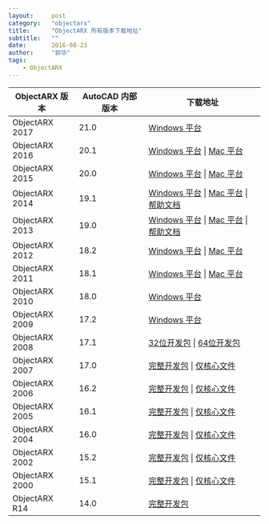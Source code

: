 ```yaml
---
layout:     post
category:   "objectarx"
title:      "ObjectARX 所有版本下载地址"
subtitle:   ""
date:       2016-08-23
author:     "郭华"
tags:
    - ObjectARX
---
```


ObjectARX 版本 | AutoCAD 内部版本 | 下载地址
---------------|------------------|------
ObjectARX 2017 | 21.0             | [Windows 平台](http://download.autodesk.com/esd/objectarx/2017/Autodesk_ObjectARX_2017_Win_64_and_32_Bit.sfx.exe)
ObjectARX 2016 | 20.1             | [Windows 平台](http://download.autodesk.com/esd/objectarx/2016/Autodesk_ObjectARX_2016_Win_64_and_32_Bit.exe) &#124; [Mac 平台](http://download.autodesk.com/esd/objectarx/2016/ObjectARX_2016_English_Mac_OSX.dmg)
ObjectARX 2015 | 20.0             | [Windows 平台](http://download.autodesk.com/esd/objectarx/2015/Autodesk_ObjectARX_2015_Win_64_and_32_Bit.exe) &#124; [Mac 平台](http://download.autodesk.com/esd/objectarx/2015/Autodesk_ObjectARX_2015_English_Mac_OSX.dmg)
ObjectARX 2014 | 19.1             | [Windows 平台](http://download.autodesk.com/esd/objectarx/2014/Autodesk_ObjectARX_2014_Win_64_and_32Bit.sfx.exe) &#124; [Mac 平台](http://download.autodesk.com/esd/objectarx/2014/Autodesk_ObjectARX_2014_English_Mac_OSX.dmg) &#124; [帮助文档](http://download.autodesk.com/esd/objectarx/2014/Autodesk_ObjectARX_2014_Documentation.sfx.exe)
ObjectARX 2013 | 19.0             | [Windows 平台](http://download.autodesk.com/esd/objectarx/2013/ObjectARX_2013_Win_64_and_32Bit.exe) &#124; [Mac 平台](http://download.autodesk.com/esd/objectarx/2013/ObjectARX_2013_English_Mac_OSX.dmg) &#124; [帮助文档](http://download.autodesk.com/esd/objectarx/2013/ObjectARX_2013_Documentation.exe)
ObjectARX 2012 | 18.2             | [Windows 平台](http://download.autodesk.com/esd/objectarx/2012/ObjectARX_2012_Win_64_and_32Bit.exe) &#124; [Mac 平台](http://download.autodesk.com/esd/objectarx/2012/ObjectARX_2012_English_Mac_OSX.dmg)
ObjectARX 2011 | 18.1             | [Windows 平台](http://download.autodesk.com/esd/objectarx/2011/ObjectARX_2011_Win_64_and_32Bit.exe) &#124; [Mac 平台](http://download.autodesk.com/esd/objectarx/2011/ObjectARX_2011_English_Mac_OSX.dmg)
ObjectARX 2010 | 18.0             | [Windows 平台](http://download.autodesk.com/akdlm/esd/dlm/objectarx/ObjectARX_2010_Win_64_and_32Bit.exe)
ObjectARX 2009 | 17.2             | [Windows 平台](http://download.autodesk.com/esd/objectarx/2009/ObjectARX_2009_Win_64_and_32Bit.exe)
ObjectARX 2008 | 17.1             | [32位开发包](http://download.autodesk.com/esd/objectarx/2008/ObjectARX_2008_32Bit.exe) &#124; [64位开发包](http://download.autodesk.com/esd/objectarx/2008/ObjectARX_2008_64Bit.exe)
ObjectARX 2007 | 17.0             | [完整开发包](http://download.autodesk.com/esd/objectarx/2007/Arx_All.exe) &#124; [仅核心文件](http://download.autodesk.com/esd/objectarx/2007/Arx_Core.exe)
ObjectARX 2006 | 16.2             | [完整开发包](http://download.autodesk.com/WebPub/autocad/oarx2006/Arx_All.exe) &#124; [仅核心文件](http://download.autodesk.com/WebPub/autocad/oarx2006/Arx_Core.exe)
ObjectARX 2005 | 16.1             | [完整开发包](http://download.autodesk.com/WebPub/Developer/autocad/Arx_All2005.exe) &#124; [仅核心文件](http://download.autodesk.com/WebPub/Developer/autocad/Arx_Core2005.exe)
ObjectARX 2004 | 16.0             | [完整开发包](http://download.autodesk.com/WebPub/autocad/oarx/arx_sdk.exe) &#124; [仅核心文件](http://download.autodesk.com/WebPub/autocad/oarx/arx_core.exe)
ObjectARX 2002 | 15.2             | [完整开发包](http://download.autodesk.com/pub/objectarx/objectarx_2002/K030.arx.plus.all.zip) &#124; [仅核心文件](http://download.autodesk.com/pub/objectarx/objectarx_2002/K030.arx.plus.core.zip)
ObjectARX 2000 | 15.1             | [完整开发包](http://download.autodesk.com/pub/objectarx/ObjectArxSDK.exe) &#124; [仅核心文件](http://download.autodesk.com/pub/objectarx/ObjectArxCore.exe)
ObjectARX R14  | 14.0             | [完整开发包](http://download.autodesk.com/Pub/developer/sdk/obarxsdk.exe)
